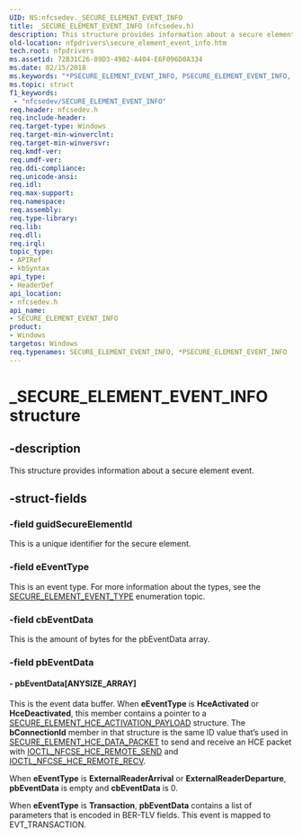 ```yaml
---
UID: NS:nfcsedev._SECURE_ELEMENT_EVENT_INFO
title: _SECURE_ELEMENT_EVENT_INFO (nfcsedev.h)
description: This structure provides information about a secure element event.
old-location: nfpdrivers\secure_element_event_info.htm
tech.root: nfpdrivers
ms.assetid: 72B31C26-89D3-49B2-A404-E6F096D0A334
ms.date: 02/15/2018
ms.keywords: "*PSECURE_ELEMENT_EVENT_INFO, PSECURE_ELEMENT_EVENT_INFO, PSECURE_ELEMENT_EVENT_INFO structure pointer [Near-Field Proximity Drivers], SECURE_ELEMENT_EVENT_INFO, SECURE_ELEMENT_EVENT_INFO structure [Near-Field Proximity Drivers], _SECURE_ELEMENT_EVENT_INFO, nfcsedev/PSECURE_ELEMENT_EVENT_INFO, nfcsedev/SECURE_ELEMENT_EVENT_INFO, nfpdrivers.secure_element_event_info"
ms.topic: struct
f1_keywords:
 - "nfcsedev/SECURE_ELEMENT_EVENT_INFO"
req.header: nfcsedev.h
req.include-header: 
req.target-type: Windows
req.target-min-winverclnt: 
req.target-min-winversvr: 
req.kmdf-ver: 
req.umdf-ver: 
req.ddi-compliance: 
req.unicode-ansi: 
req.idl: 
req.max-support: 
req.namespace: 
req.assembly: 
req.type-library: 
req.lib: 
req.dll: 
req.irql: 
topic_type:
- APIRef
- kbSyntax
api_type:
- HeaderDef
api_location:
- nfcsedev.h
api_name:
- SECURE_ELEMENT_EVENT_INFO
product:
- Windows
targetos: Windows
req.typenames: SECURE_ELEMENT_EVENT_INFO, *PSECURE_ELEMENT_EVENT_INFO
---
```


# _SECURE_ELEMENT_EVENT_INFO structure


## -description


This structure provides information about a secure element event.


## -struct-fields




### -field guidSecureElementId

This is a unique identifier for the secure element.


### -field eEventType

This is an event type. For more information about the types, see the <a href="https://docs.microsoft.com/windows-hardware/drivers/ddi/content/nfcsedev/ne-nfcsedev-_secure_element_event_type">SECURE_ELEMENT_EVENT_TYPE</a> enumeration topic.


### -field cbEventData

This is the amount of bytes for the pbEventData array.


### -field pbEventData

 




#### - pbEventData[ANYSIZE_ARRAY]

This is the event data buffer. When <b>eEventType</b> is <b>HceActivated</b> or <b>HceDeactivated</b>, this member contains a pointer to a <a href="https://docs.microsoft.com/windows-hardware/drivers/ddi/content/nfcsedev/ns-nfcsedev-_secure_element_hce_activation_payload">SECURE_ELEMENT_HCE_ACTIVATION_PAYLOAD</a> structure. The <b>bConnectionId</b> member in that structure is the same ID value that’s used in <a href="https://docs.microsoft.com/windows-hardware/drivers/ddi/content/nfcsedev/ns-nfcsedev-_secure_element_hce_data_packet">SECURE_ELEMENT_HCE_DATA_PACKET</a> to send and receive an HCE packet with <a href="https://docs.microsoft.com/windows-hardware/drivers/ddi/content/nfcsedev/ni-nfcsedev-ioctl_nfcse_hce_remote_send">IOCTL_NFCSE_HCE_REMOTE_SEND</a> and <a href="https://docs.microsoft.com/windows-hardware/drivers/ddi/content/nfcsedev/ni-nfcsedev-ioctl_nfcse_hce_remote_recv">IOCTL_NFCSE_HCE_REMOTE_RECV</a>.

When <b>eEventType</b> is <b>ExternalReaderArrival</b> or <b>ExternalReaderDeparture</b>, <b>pbEventData</b> is empty and <b>cbEventData</b> is 0.

When <b>eEventType</b> is <b>Transaction</b>, <b>pbEventData</b> contains a list of parameters that is encoded in BER-TLV fields. This event is mapped to EVT_TRANSACTION.

